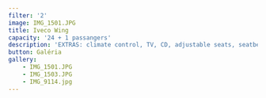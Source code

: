 ```yaml
---
filter: '2'
image: IMG_1501.JPG
title: Iveco Wing
capacity: '24 + 1 passangers'
description: 'EXTRAS: climate control, TV, CD, adjustable seats, seatbelt'
button: Galéria
gallery:
    - IMG_1501.JPG
    - IMG_1503.JPG
    - IMG_9114.jpg
---
```

